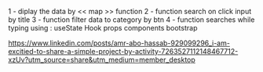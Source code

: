 1 - diplay the data by << map >> function
2 - function search on click input by title
3 - function filter data to category by btn
4 - function searches while typing
using :
useState Hook 
props
components
bootstrap

https://www.linkedin.com/posts/amr-abo-hassab-929099296_i-am-excitied-to-share-a-simple-project-by-activity-7263527112148467712-xzUv?utm_source=share&utm_medium=member_desktop
